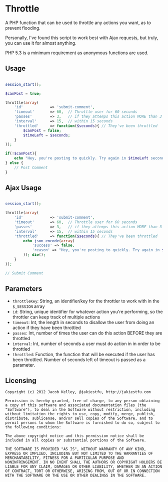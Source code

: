 # Throttle

A PHP function that can be used to throttle any actions you want, as to prevent flooding.

Personally, I've found this script to work best with Ajax requests, but truly, you can use it for almost anything.

PHP 5.3 is a minimum requirement as anonymous functions are used.

## Usage

```php

session_start();

$canPost = true;

throttle(array(
	'id'        	=> 'submit-comment',
	'timeout'   	=> 60,	// Throttle user for 60 seconds
	'passes'    	=> 3,	// if they attemps this action MORE than 3 times
	'interval'  	=> 15,	// within 15 seconds
	'throttled' 	=> function($seconds){ // They've been throttled
		$canPost = false;
		$timeLeft = $seconds;
	}
));

if(!$canPost){
	echo "Hey, you're posting to quickly. Try again in $timeLeft seconds.";
} else {
	// Post Comment
}

```

## Ajax Usage

```php

session_start();

throttle(array(
	'id'        	=> 'submit-comment',
	'timeout'   	=> 60,	// Throttle user for 60 seconds
	'passes'    	=> 3,	// if they attemps this action MORE than 3 times
	'interval'  	=> 15,	// within 15 seconds
	'throttled' 	=> function($seconds){ // They've been throttled
		echo json_encode(array(
			'success' => false,
			'reason' => "Hey, you're posting to quickly. Try again in $seconds seconds."
		)); die();
	}
));

// Submit Comment

```

## Parameters

* `throttleKey`: String, an identifier/key for the throttler to work with in the `$_SESSION` array
* `id`: String, unique identifier for whatever action you're performing, so the throttler can keep track of multiple actions
* `timeout`: Int, the length in seconds to disallow the user from doing an action if they have been throttled
* `passes`: Int, number of times the user can do this action BEFORE they are throttled
* `interval`: Int, number of seconds a user must do action in in order to be throttled
* `throttled`: Function, the function that will be executed if the user has been throttled. Number of seconds left of timeout is passed as a parameter.

## Licensing
`````
Copyright (c) 2012 Jacob Kelley, @jakiestfu, http://jakiestfu.com

Permission is hereby granted, free of charge, to any person obtaining
a copy of this software and associated documentation files (the
"Software"), to deal in the Software without restriction, including
without limitation the rights to use, copy, modify, merge, publish,
distribute, sublicense, and/or sell copies of the Software, and to
permit persons to whom the Software is furnished to do so, subject to
the following conditions:

The above copyright notice and this permission notice shall be
included in all copies or substantial portions of the Software.

THE SOFTWARE IS PROVIDED "AS IS", WITHOUT WARRANTY OF ANY KIND,
EXPRESS OR IMPLIED, INCLUDING BUT NOT LIMITED TO THE WARRANTIES OF
MERCHANTABILITY, FITNESS FOR A PARTICULAR PURPOSE AND
NONINFRINGEMENT. IN NO EVENT SHALL THE AUTHORS OR COPYRIGHT HOLDERS BE
LIABLE FOR ANY CLAIM, DAMAGES OR OTHER LIABILITY, WHETHER IN AN ACTION
OF CONTRACT, TORT OR OTHERWISE, ARISING FROM, OUT OF OR IN CONNECTION
WITH THE SOFTWARE OR THE USE OR OTHER DEALINGS IN THE SOFTWARE.
`````
